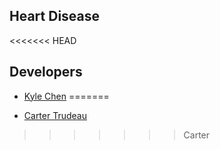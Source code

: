 ## Heart Disease
<<<<<<< HEAD

## Developers

* [Kyle Chen](https://github.com/kwchen00)
=======

* [Carter Trudeau](https://github.com/ct-school)
>>>>>>> Carter
